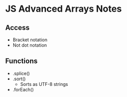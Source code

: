 # JS Advanced Arrays Notes

## Access

- Bracket notation
- Not dot notation

## Functions

- .splice()
- .sort()
    - Sorts as UTF-8 strings
- .forEach()